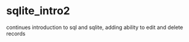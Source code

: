 # sqlite_intro2
continues introduction to sql and sqlite, adding ability to edit and delete records
